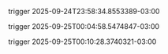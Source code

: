 
trigger 2025-09-24T23:58:34.8553389-03:00

trigger 2025-09-25T00:04:58.5474847-03:00

trigger 2025-09-25T00:10:28.3740321-03:00
